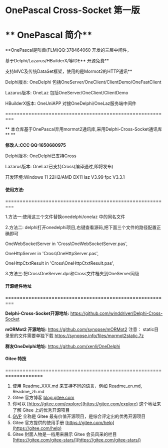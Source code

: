 # OnePascal Cross-Socket 第一版


 ** OnePascal 简介**  
=========================================================

**OnePascal是叫兽(FLM)QQ:378464060 开发的三层中间件，

基于Delphi/Lazarus/HBuilderX/等IDE** 开源免费** 

支持MVC及传统DataSet框架，使用的是Mormot2的HTTP通讯**  

Delphi版本:    OneDelphi  包括OneServer/OneClient/ClientDemo/OneFastClient

Lazarus版本:   OneLaz     包括OneServer/OneClient/ClientDemo

HBuilderX版本: OneUniAPP  对接OneDelphi/OneLaz服务端中间件

=========================================================

 ** 本仓库基于OnePascal弃用mormot2通讯库,采用Delphi-Cross-Socket通讯库** ** 

 **修改人:CCC  QQ:1650680975** 

Delphi版本:    OneDelphi已支持Cross

Lazarus版本:   OneLaz已支持Cross(编译通过,即将发布)

开发环境:Windows 11 22H2/AMD   DX11  laz V3.99  fpc V3.3.1


#### 使用方法:
=========================================================

1.方法一:使用这三个文件替换onedelphi/onelaz 中的同名文件

2.方法二: delphi打开onedelphi项目,右键查看源码,把下面三个文件的路径配置正确即可

  OneWebSocketServer in 'Cross\OneWebSocketServer.pas',

  OneHttpServer in 'Cross\OneHttpServer.pas',

  OneHttpCtxtResult in 'Cross\OneHttpCtxtResult.pas',

3.方法三:把CrossOneServer.dpr和Cross文件档夹到OneServer同级


#### 开源组件地址
=========================================================

 **Delphi-Cross-Socket开源地址:** 
https://github.com/winddriver/Delphi-Cross-Socket

 **mORMot2 开源地址:** 
https://github.com/synopse/mORMot2 
注意： static目录里的文件需要单独下载
https://synopse.info/files/mormot2static.7z

 **群友OneDelphi地址:** 
https://github.com/xenli/OneDelphi

 

#### Gitee 特技
===================================================================


1.  使用 Readme\_XXX.md 来支持不同的语言，例如 Readme\_en.md, Readme\_zh.md
2.  Gitee 官方博客 [blog.gitee.com](https://blog.gitee.com)
3.  你可以 [https://gitee.com/explore](https://gitee.com/explore) 这个地址来了解 Gitee 上的优秀开源项目
4.  [GVP](https://gitee.com/gvp) 全称是 Gitee 最有价值开源项目，是综合评定出的优秀开源项目
5.  Gitee 官方提供的使用手册 [https://gitee.com/help](https://gitee.com/help)
6.  Gitee 封面人物是一档用来展示 Gitee 会员风采的栏目 [https://gitee.com/gitee-stars/](https://gitee.com/gitee-stars/)
